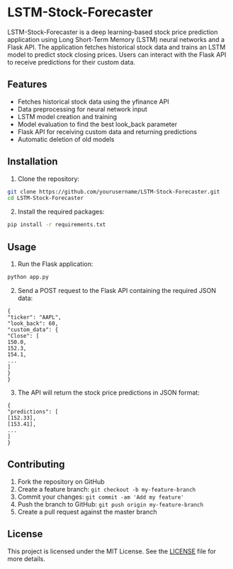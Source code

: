 # LSTM-Stock-Forecaster

LSTM-Stock-Forecaster is a deep learning-based stock price prediction application using Long Short-Term Memory (LSTM) neural networks and a Flask API. The application fetches historical stock data and trains an LSTM model to predict stock closing prices. Users can interact with the Flask API to receive predictions for their custom data.

## Features

- Fetches historical stock data using the yfinance API
- Data preprocessing for neural network input
- LSTM model creation and training
- Model evaluation to find the best look_back parameter
- Flask API for receiving custom data and returning predictions
- Automatic deletion of old models

## Installation

1. Clone the repository:

```sh
git clone https://github.com/yourusername/LSTM-Stock-Forecaster.git
cd LSTM-Stock-Forecaster
```

2. Install the required packages:

```sh
pip install -r requirements.txt
```

## Usage

1. Run the Flask application:

```sh
python app.py
```

2. Send a POST request to the Flask API containing the required JSON data:

```
{
"ticker": "AAPL",
"look_back": 60,
"custom_data": {
"Close": [
150.0,
152.3,
154.1,
...
]
}
}
```

3. The API will return the stock price predictions in JSON format:

```
{
"predictions": [
[152.33],
[153.41],
...
]
}
```

## Contributing

1. Fork the repository on GitHub
2. Create a feature branch: `git checkout -b my-feature-branch`
3. Commit your changes: `git commit -am 'Add my feature'`
4. Push the branch to GitHub: `git push origin my-feature-branch`
5. Create a pull request against the master branch

## License

This project is licensed under the MIT License. See the [LICENSE](LICENSE) file for more details.
